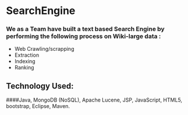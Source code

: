 # SearchEngine

### We as a Team have built a text based Search Engine by performing the following process on Wiki-large data :
* Web Crawling/scrapping
* Extraction
* Indexing 
* Ranking

## Technology Used:
####Java, MongoDB (NoSQL), Apache Lucene, JSP, JavaScript, HTML5, bootstrap, Eclipse, Maven.
